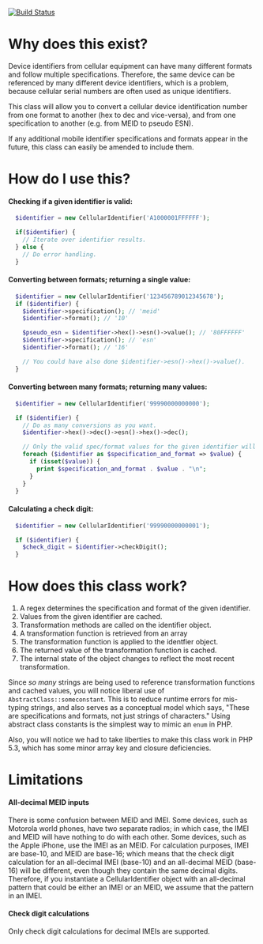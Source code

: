 [![Build Status](https://travis-ci.org/raphaeltraviss/CellularIdentifier.svg?branch=1.x)](https://travis-ci.org/raphaeltraviss/CellularIdentifier)

# Why does this exist?

Device identifiers from cellular equipment can have many different formats and follow multiple specifications.  Therefore, the same device can be referenced by many different device identifiers, which is a problem, because cellular serial numbers are often used as unique identifiers.

This class will allow you to convert a cellular device identification number from one format to another (hex to dec and vice-versa), and from one specification to another (e.g. from MEID to pseudo ESN).

If any additional mobile identifier specifications and formats appear in the future, this class can easily be amended to include them.




# How do I use this?

#### Checking if a given identifier is valid:
```php
  $identifier = new CellularIdentifier('A1000001FFFFFF');

  if($identifier) {
    // Iterate over identifier results.
  } else {
    // Do error handling.
  }
```

#### Converting between formats; returning a single value:
```php
  $identifier = new CellularIdentifier('123456789012345678');
  if ($identifier) {
    $identifier->specification(); // 'meid'
    $identifier->format(); // '10'

    $pseudo_esn = $identifier->hex()->esn()->value(); // '80FFFFFF'
    $identifier->specification(); // 'esn'
    $identifier->format(); // '16'

    // You could have also done $identifier->esn()->hex()->value().
  }

```

#### Converting between many formats; returning many values:
```php
  $identifier = new CellularIdentifier('99990000000000');

  if ($identifier) {
    // Do as many conversions as you want.
    $identifier->hex()->dec()->esn()->hex()->dec();

    // Only the valid spec/format values for the given identifier will be non-null.
    foreach ($identifier as $specification_and_format => $value) {
      if (isset($value)) {
        print $specification_and_format . $value . "\n";
      }
    }
  }
```

#### Calculating a check digit:
```php
  $identifier = new CellularIdentifier('99990000000001');

  if ($identifier) {
    $check_digit = $identifier->checkDigit();
  }
```


# How does this class work?

1. A regex determines the specification and format of the given identifier.
2. Values from the given identifier are cached.
3. Transformation methods are called on the identifier object.
4. A transformation function is retrieved from an array
5. The transformation function is applied to the identfier object.
6. The returned value of the transformation function is cached.
7. The internal state of the object changes to reflect the most recent transformation.

Since *so many* strings are being used to reference transformation functions and cached values, you will notice liberal use of `AbstractClass::someconstant`.  This is to reduce runtime errors for mis-typing strings, and also serves as a conceptual model which says, "These are specifications and formats, not just strings of characters."  Using abstract class constants is the simplest way to mimic an `enum` in PHP.

Also, you will notice we had to take liberties to make this class work in PHP 5.3, which has some minor array key and closure deficiencies.



# Limitations

#### All-decimal MEID inputs
There is some confusion between MEID and IMEI.  Some devices, such as Motorola world phones, have two separate radios; in which case, the IMEI and MEID will have nothing to do with each other.  Some devices, such as the Apple iPhone, use the IMEI as an MEID.  For calculation purposes, IMEI are base-10, and  MEID are base-16; which means that the check digit calculation for an all-decimal IMEI (base-10) and an all-decimal MEID (base-16) will be different, even though they contain the same decimal digits.  Therefore, if you instantiate a CellularIdentifier object with an all-decimal pattern that could be either an IMEI or an MEID, we assume that the pattern in an IMEI.

#### Check digit calculations
Only check digit calculations for decimal IMEIs are supported.
